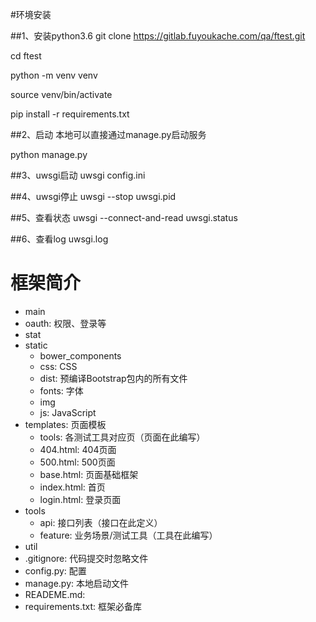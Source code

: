#环境安装

##1、安装python3.6
git clone https://gitlab.fuyoukache.com/qa/ftest.git

cd ftest

python -m venv venv

source venv/bin/activate

pip install -r requirements.txt

##2、启动
本地可以直接通过manage.py启动服务

python manage.py

##3、uwsgi启动
uwsgi config.ini

##4、uwsgi停止
uwsgi --stop uwsgi.pid

##5、查看状态
uwsgi --connect-and-read uwsgi.status

##6、查看log
uwsgi.log


# 框架简介
- main
- oauth: 权限、登录等
- stat
- static
   - bower_components
   - css: CSS
   - dist: 预编译Bootstrap包内的所有文件
   - fonts: 字体
   - img
   - js: JavaScript
- templates: 页面模板
   - tools: 各测试工具对应页（页面在此编写）
   - 404.html: 404页面
   - 500.html: 500页面
   - base.html: 页面基础框架
   - index.html: 首页
   - login.html: 登录页面
- tools
   - api: 接口列表（接口在此定义）
   - feature: 业务场景/测试工具（工具在此编写）
- util
- .gitignore: 代码提交时忽略文件
- config.py: 配置
- manage.py: 本地启动文件
- READEME.md:
- requirements.txt: 框架必备库



